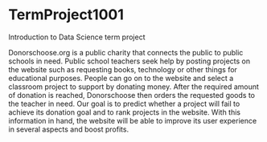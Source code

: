 # TermProject1001
Introduction to Data Science term project


Donorschoose.org is a public charity that connects the public to public schools in need. Public school teachers seek help by posting projects on the website such as requesting books, technology or other things for educational purposes. People can go on to the website and select a classroom project to support by donating money. After the required amount of donation is reached, Donorschoose then orders the requested goods to the teacher in need.
Our goal is to predict whether a project will fail to achieve its donation goal and to rank projects in the website. With this information in hand, the website will be able to improve its user experience in several aspects and boost profits.
